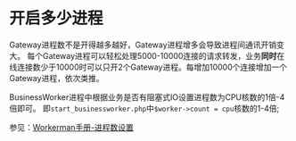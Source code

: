 # 开启多少进程
Gateway进程数不是开得越多越好，Gateway进程增多会导致进程间通讯开销变大。
每个Gateway进程可以轻松处理5000-10000连接的请求转发，业务**同时**在线连接数少于10000时可以只开2个Gateway进程。每增加10000个连接增加一个Gateway进程，依次类推。

BusinessWorker进程中根据业务是否有阻塞式IO设置进程数为CPU核数的1倍-4倍即可。 即```start_businessworker.php```中```$worker->count = cpu```核数的1-4倍;

参见：[Workerman手册-进程数设置](https://doc.workerman.net/faq/processes-count.html)
